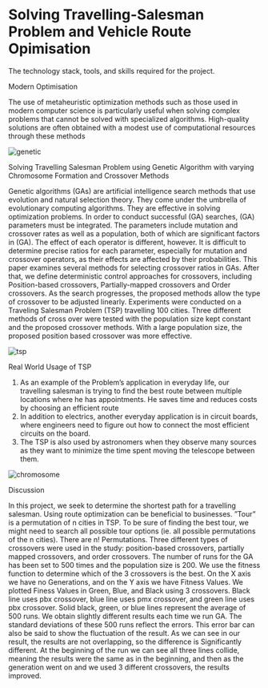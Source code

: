 # Solving Travelling-Salesman Problem and Vehicle Route Opimisation 

The technology stack, tools, and skills required for the project.

Modern Optimisation 

The use of metaheuristic optimization methods such as those used in modern computer science is particularly useful when solving complex problems that cannot be solved with specialized algorithms. High-quality solutions are often obtained with a modest use of computational resources through these methods

![genetic](https://user-images.githubusercontent.com/103935236/168441674-9c1c129a-674a-4300-8e2d-b8ee6a787bd7.gif)



Solving Travelling Salesman Problem using Genetic Algorithm with varying Chromosome Formation and Crossover Methods

Genetic algorithms (GAs) are artificial intelligence search methods that use evolution and natural selection theory. They come under the umbrella of evolutionary computing algorithms. They are effective in solving optimization problems. In order to conduct successful (GA) searches, (GA) parameters must be integrated. The parameters include mutation and crossover rates as well as a population, both of which are significant factors in (GA). The effect of each operator is different, however. It is difficult to determine precise ratios for each parameter, especially for mutation and crossover operators, as their effects are affected by their probabilities. This paper examines several methods for selecting crossover ratios in GAs. After that, we define deterministic control approaches for crossovers, including Position-based crossovers, Partially-mapped crossovers and Order crossovers. As the search progresses, the proposed methods allow the type of crossover to be adjusted linearly. Experiments were conducted on a Traveling Salesman Problem (TSP) travelling 100 cities. Three different methods of cross over were tested with the population size kept constant and the proposed crossover methods. With a large population size, the proposed position based crossover was more effective.

![tsp](https://user-images.githubusercontent.com/103935236/168441411-d07930d9-a3fd-4c87-870d-dc7635944c76.gif)


Real World Usage of TSP
1. As an example of the Problem’s application in everyday life, our travelling salesman is trying to find the best route between multiple locations where he has appointments. He saves time and reduces costs by choosing an efficient route 
2. In addition to electrics, another everyday application is in circuit boards, where engineers need to figure out how to connect the most efficient circuits on the board. 
3. The TSP is also used by astronomers when they observe many sources as they want to minimize the time spent moving the telescope between them.



![chromosome](https://user-images.githubusercontent.com/103935236/168441682-3edbf8a8-eaae-4563-978c-ec3657b28366.gif)


Discussion 

In this project, we seek to determine the shortest path for a travelling salesman. Using route optimization can be beneficial to businesses. ”Tour” is a permutation of n cities in TSP. To be sure of finding the best tour, we might need to search all possible tour options (ie. all possible permutations of the n cities). There are n! Permutations. Three different types of crossovers were used in the study: position-based crossovers, partially mapped crossovers, and order crossovers. The number of runs for the GA has been set to 500 times and the population size is 200. We use the fitness function to determine which of the 3 crossovers is the best. On the X axis we have no Generations, and on the Y axis we have Fitness Values. We plotted Finess Values in Green, Blue, and Black using 3 crossovers. Black line uses pbx crossover, blue line uses pmx crossover, and green line uses pbx crossover. Solid black, green, or blue lines represent the average of 500 runs. We obtain slightly different results each time we run GA. The standard deviations of these 500 runs reflect the errors. This error bar can also be said to show the fluctuation of the result. As we can see in our result, the results are not overlapping, so the difference is Significantly different. At the beginning of the run we can see all three lines collide, meaning the results were the same as in the beginning, and then as the generation went on and we used 3 different crossovers, the results improved.
